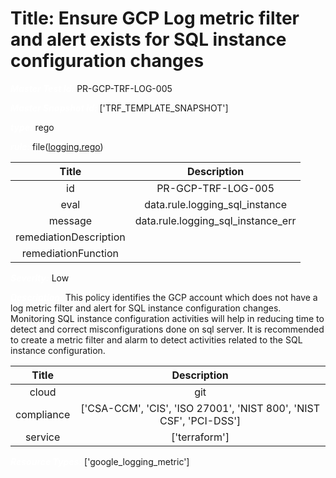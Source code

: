 



# Title: Ensure GCP Log metric filter and alert exists for SQL instance configuration changes


***<font color="white">Master Test Id:</font>*** PR-GCP-TRF-LOG-005

***<font color="white">Master Snapshot Id:</font>*** ['TRF_TEMPLATE_SNAPSHOT']

***<font color="white">type:</font>*** rego

***<font color="white">rule:</font>*** file([logging.rego])  
  
  
  
  

|Title|Description|
| :---: | :---: |
|id|PR-GCP-TRF-LOG-005|
|eval|data.rule.logging_sql_instance|
|message|data.rule.logging_sql_instance_err|
|remediationDescription||
|remediationFunction||


***<font color="white">Severity:</font>*** Low

***<font color="white">Description:</font>*** This policy identifies the GCP account which does not have a log metric filter and alert for SQL instance configuration changes. Monitoring SQL instance configuration activities will help in reducing time to detect and correct misconfigurations done on sql server. It is recommended to create a metric filter and alarm to detect activities related to the SQL instance configuration.  
  
  

|Title|Description|
| :---: | :---: |
|cloud|git|
|compliance|['CSA-CCM', 'CIS', 'ISO 27001', 'NIST 800', 'NIST CSF', 'PCI-DSS']|
|service|['terraform']|


***<font color="white">Resource Types:</font>*** ['google_logging_metric']


[logging.rego]: https://github.com/prancer-io/prancer-compliance-test/tree/master/google/terraform/logging.rego

